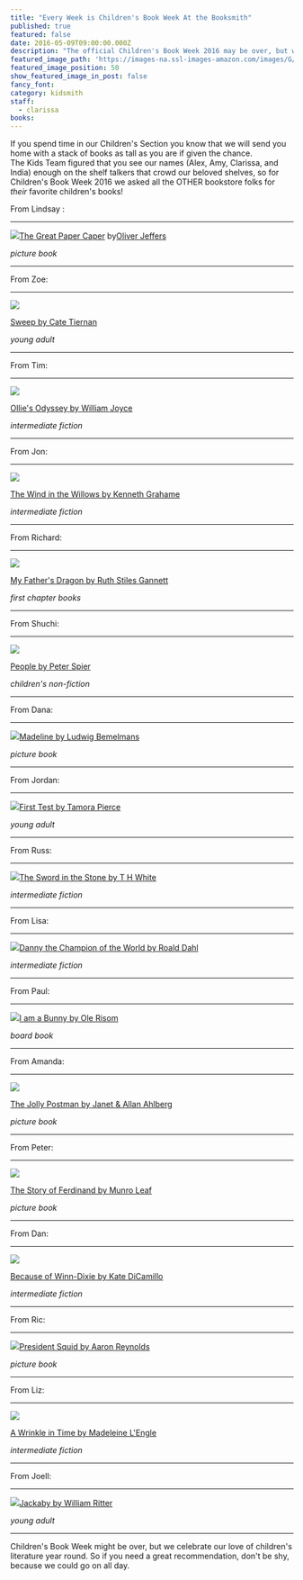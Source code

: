 ```yaml
---
title: "Every Week is Children's Book Week At the Booksmith"
published: true
featured: false
date: 2016-05-09T09:00:00.000Z
description: "The official Children's Book Week 2016 may be over, but we never stop celebrating our love of Children's literature!"
featured_image_path: 'https://images-na.ssl-images-amazon.com/images/G/01/books/hopub/images/Spread3LRG._V200956226_.jpg'
featured_image_position: 50
show_featured_image_in_post: false
fancy_font:
category: kidsmith
staff:
  - clarissa
books:
---
```



If you spend time in our Children's Section you know that we will send you home with a stack of books as tall as you are if given the chance.
<br>The Kids Team figured that you see our names (Alex, Amy, Clarissa, and India) enough on the shelf talkers that crowd our beloved shelves, so for Children's Book Week 2016 we asked all the OTHER bookstore folks for *their* favorite children's books!&nbsp;

From Lindsay :

---

![](/uploads/versions/papercaper---x----315-400x---.jpg)[The Great Paper Caper](http://www.brooklinebooksmith-shop.com/book/9780399250972) by[Oliver Jeffers](http://www.oliverjeffers.com/)

*picture book*

---

From Zoe:

---

![](/uploads/versions/sweep---x----258-400x---.jpg)

[Sweep by Cate Tiernan](http://www.brooklinebooksmith-shop.com/book/9780142417171)

*young adult*

---

From Tim:

---

![](/uploads/versions/olies-oddyssey---x----311-400x---.jpg)

[Ollie's Odyssey by William Joyce](http://www.brooklinebooksmith-shop.com/book/9781442473553)

*intermediate fiction*

---

From Jon:

---

![](/uploads/versions/windinthewillows---x----290-400x---.jpg)

[The Wind in the Willows by Kenneth Grahame](http://www.brooklinebooksmith-shop.com/book/9781442473553)

*intermediate fiction*

---

From Richard:

---

![](/uploads/versions/myfathersdragon---x----315-400x---.jpg)

[My Father's Dragon by Ruth Stiles Gannett](http://www.brooklinebooksmith-shop.com/book/9780679889113)

*first chapter books*

---

From Shuchi:

---

![](/uploads/versions/people---x----299-400x---.jpg)

[People by Peter Spier](http://www.brooklinebooksmith-shop.com/book/9780385244695)

*children's non-fiction*

---

From Dana:

---

![](/uploads/versions/madeline---x----285-400x---.jpg)[Madeline by Ludwig Bemelmans](http://www.brooklinebooksmith-shop.com/book/9780670445806)

*picture book*

---

From Jordan:

---

![](/uploads/versions/first-test---x----250-400x---.jpg)[First Test by Tamora Pierce](http://www.brooklinebooksmith-shop.com/book/9780375829055)

*young adult*

---

From Russ:

---

![](/uploads/versions/swordandstone---x----273-400x---.jpg)[The Sword in the Stone by T H White](http://www.brooklinebooksmith-shop.com/book/9780399225024)

*intermediate fiction*

---

From Lisa:

---

![](/uploads/versions/danny---x----259-400x---.jpg)[Danny the Champion of the World by Roald Dahl](http://www.brooklinebooksmith-shop.com/book/9780142410332)

*intermediate fiction*

---

From Paul:

---

![](/uploads/versions/bunny---x----217-400x---.jpg)[I am a Bunny by Ole Risom](http://www.brooklinebooksmith-shop.com/book/9780375827785)

*board book*

---

From Amanda:

---

![](/uploads/versions/postman---x----511-400x---.jpg)

[The Jolly Postman by Janet & Allan Ahlberg](http://www.brooklinebooksmith-shop.com/book/9780316126441)

*picture book*

---

From Peter:

---

![](/uploads/versions/ferdinand---x----338-400x---.jpg)

[The Story of Ferdinand by Munro Leaf](http://www.brooklinebooksmith-shop.com/book/9780670674244)

*picture book*

---

From Dan:

---

![](/uploads/versions/winndixie---x----269-400x---.jpg)

[Because of Winn-Dixie by Kate DiCamillo](http://www.brooklinebooksmith-shop.com/book/9780763680862)

*intermediate fiction*

---

From Ric:

---

![](/uploads/versions/presidentsquid---x----275-400x---.jpg)[President Squid by Aaron Reynolds](http://www.brooklinebooksmith-shop.com/book/9780763680862)

*picture book*

---

From Liz:

---

![](/uploads/versions/wrinkle---x----270-400x---.jpg)

[A Wrinkle in Time by Madeleine L'Engle](http://www.brooklinebooksmith-shop.com/book/9780312367541)

*intermediate fiction*

---

From Joell:

---

![](/uploads/versions/jackaby---x----267-400x---.jpg)[Jackaby by William Ritter](http://www.brooklinebooksmith-shop.com/book/9781616205461)

*young adult*

---

Children's Book Week might be over, but we celebrate our love of children's literature year round. So if you need a great recommendation, don't be shy, because we could go on all day.